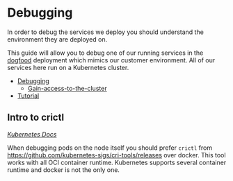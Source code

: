# Debugging

In order to debug the services we deploy you should understand the environment they are deployed on.

This guide will allow you to debug one of our running services in the [dogfood](../instances.md#k8s.sgdev.org) deployment which mimics our customer environment. All of our services here run on a Kubernetes cluster.

- [Debugging](#debugging)
  - [Gain-access-to-the-cluster](./tutorial.md#gain-access-to-the-cluster)
- [Tutorial](tutorial.md)

## Intro to crictl

_[Kubernetes Docs](https://kubernetes.io/docs/tasks/debug-application-cluster/crictl/)_

When debugging pods on the node itself you should prefer `crictl` from <https://github.com/kubernetes-sigs/cri-tools/releases> over docker.
This tool works with all OCI container runtime. Kubernetes supports several container runtime and docker is not the only one.
